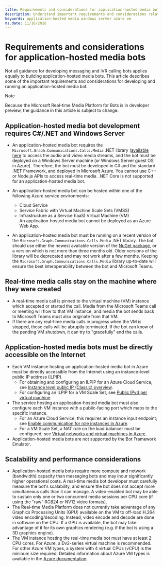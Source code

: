 ```yaml
---
title: Requirements and considerations for application-hosted media bots
description: Understand important requirements and considerations related to creating application-hosted media bots for Microsoft Teams.
keywords: application-hosted media windows server azure vm
ms.date: 11/16/2018
---
```


# Requirements and considerations for application-hosted media bots

Not all guidance for developing messaging and IVR calling bots applies equally to building application-hosted media bots. This article describes some of the important requirements and considerations for developing and running an application-hosted media bot.

> [!NOTE]
> Because the Microsoft Real-time Media Platform for Bots is in developer preview, the guidance in this article is subject to change.

## Application-hosted media bot development requires C#/.NET and Windows Server

- An application-hosted media bot requires the `Microsoft.Graph.Communications.Calls.Media` .NET library ([available here](https://www.nuget.org/packages/Microsoft.Graph.Communications.Calls.Media/) to access the audio and video media streams, and the bot must be deployed on a Windows Server machine (or Windows Server guest OS in Azure). Therefore, the bot must be developed in C# and the standard .NET Framework, and deployed in Microsoft Azure. You cannot use C++ or Node.js APIs to access real-time media. .NET Core is not supported for an application-hosted media bot.

- An application-hosted media bot can be hosted within one of the following Azure service environments:
  - Cloud Service
  - Service Fabric with Virtual Machine Scale Sets (VMSS)
  - Infrastructure as a Service (IaaS) Virtual Machine (VM)  
  An application-hosted media bot cannot be deployed as an Azure Web App.
- An application-hosted media bot must be running on a recent version of the `Microsoft.Graph.Communications.Calls.Media` .NET library. The bot should use either the newest available version of the [NuGet package](https://www.nuget.org/packages/Microsoft.Graph.Communications.Calls.Media/), or a version which is not more than three months old. Older versions of the library will be deprecated and may not work after a few months. Keeping the `Microsoft.Graph.Communications.Calls.Media` library up-to-date will ensure the best interoperability between the bot and Microsoft Teams.

## Real-time media calls stay on the machine where they were created

- A real-time media call is pinned to the virtual machine (VM) instance which accepted or started the call. Media from the Microsoft Teams call or meeting will flow to that VM instance, and media the bot sends back to Microsoft Teams must also originate from that VM.
- If there are any real-time media calls in progress when the VM is stopped, those calls will be abruptly terminated. If the bot can know of the pending VM shutdown, it can try to "gracefully" end the calls.

## Application-hosted media bots must be directly accessible on the Internet

- Each VM instance hosting an application-hosted media bot in Azure must be directly accessible from the Internet using an instance-level public IP address (ILPIP).
  - For obtaining and configuring an ILPIP for an Azure Cloud Service, see [Instance level public IP (Classic) overview](https://docs.microsoft.com/en-us/azure/virtual-network/virtual-networks-instance-level-public-ip).
  - For configuring an ILPIP for a VM Scale Set, see [Public IPv4 per virtual machine](https://docs.microsoft.com/en-us/azure/virtual-machine-scale-sets/virtual-machine-scale-sets-networking#public-ipv4-per-virtual-machine).
- The service hosting an application-hosted media bot must also configure each VM instance with a public-facing port which maps to the specific instance.
  - For an Azure Cloud Service, this requires an instance input endpoint; see [Enable communication for role instances in Azure](https://docs.microsoft.com/en-us/azure/cloud-services/cloud-services-enable-communication-role-instances).
  - For a VM Scale Set, a NAT rule on the load balancer must be configured; see [Virtual networks and virtual machines in Azure](https://docs.microsoft.com/en-us/azure/virtual-machines/windows/network-overview).
- Application-hosted media bots are not supported by the Bot Framework Emulator.

## Scalability and performance considerations

- Application-hosted media bots require more compute and network (bandwidth) capacity than messaging bots and may incur significantly higher operational costs. A real-time media bot developer must carefully measure the bot's scalability, and ensure the bot does not accept more simultaneous calls than it can manage. A video-enabled bot may be able to sustain only one or two concurrent media sessions per CPU core (if using the "raw" RGB24 or NV12 video formats).
- The Real-time Media Platform does not currently take advantage of any Graphics Processing Units (GPU) available on the VM to off-load H.264 video encoding/decoding. Instead, video encode and decode are done in software on the CPU. If a GPU is available, the bot may take advantage of it for its own graphics rendering (e.g. if the bot is using a 3D graphics engine).
- The VM instance hosting the real-time media bot must have at least 2 CPU cores. For Azure, a Dv2-series virtual machine is recommended. For other Azure VM types, a system with 4 virtual CPUs (vCPU) is the mininum size required. Detailed information about Azure VM types is available in the [Azure documentation](https://docs.microsoft.com/en-us/azure/virtual-machines/windows/sizes-general).
